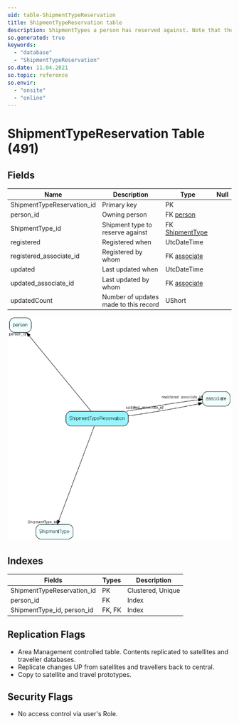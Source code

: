 ```yaml
---
uid: table-ShipmentTypeReservation
title: ShipmentTypeReservation table
description: ShipmentTypes a person has reserved against. Note that the absense of a record here implies acceptance of a mailings of this type
so.generated: true
keywords:
  - "database"
  - "ShipmentTypeReservation"
so.date: 11.04.2021
so.topic: reference
so.envir:
  - "onsite"
  - "online"
---
```


# ShipmentTypeReservation Table (491)

## Fields

| Name | Description | Type | Null |
|------|-------------|------|:----:|
|ShipmentTypeReservation\_id|Primary key|PK| |
|person\_id|Owning person|FK [person](person.md)| |
|ShipmentType\_id|Shipment type to reserve against|FK [ShipmentType](shipmenttype.md)| |
|registered|Registered when|UtcDateTime| |
|registered\_associate\_id|Registered by whom|FK [associate](associate.md)| |
|updated|Last updated when|UtcDateTime| |
|updated\_associate\_id|Last updated by whom|FK [associate](associate.md)| |
|updatedCount|Number of updates made to this record|UShort| |


![ShipmentTypeReservation table relationship diagram](./media/ShipmentTypeReservation.png)

## Indexes

| Fields | Types | Description |
|--------|-------|-------------|
|ShipmentTypeReservation\_id |PK |Clustered, Unique |
|person\_id |FK |Index |
|ShipmentType\_id, person\_id |FK, FK |Index |

## Replication Flags

* Area Management controlled table. Contents replicated to satellites and traveller databases.
* Replicate changes UP from satellites and travellers back to central.
* Copy to satellite and travel prototypes.

## Security Flags

* No access control via user's Role.

